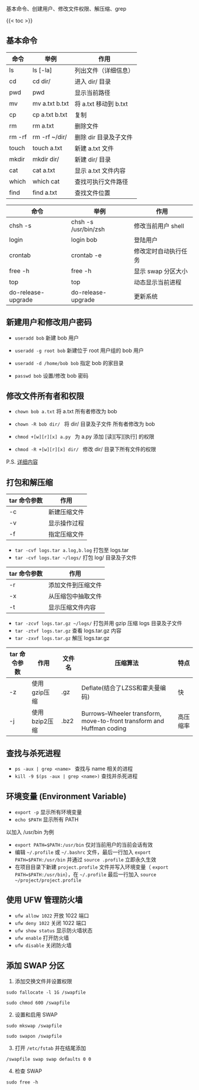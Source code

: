 
基本命令、创建用户、修改文件权限、解压缩、grep

<!--more-->
{{< toc >}}

## 基本命令

| 命令   | 举例           | 作用                  |
| ---    | ---            | ---                   |
| ls     | ls [-la]       | 列出文件（详细信息）  |
| cd     | cd dir/        | 进入 dir/ 目录        |
| pwd    | pwd            | 显示当前路径          |
| mv     | mv a.txt b.txt | 将 a.txt 移动到 b.txt |
| cp     | cp a.txt b.txt | 复制                  |
| rm     | rm a.txt       | 删除文件              |
| rm -rf | rm -rf ~/dir/  | 删除 dir 目录及子文件 |
| touch  | touch a.txt    | 新建 a.txt 文件       |
| mkdir  | mkdir dir/     | 新建 dir/ 目录        |
| cat    | cat a.txt      | 显示 a.txt 文件内容   |
| which  | which cat      | 查找可执行文件路径    |
| find   | find a.txt     | 查找文件位置          |

| 命令               | 举例                 | 作用                 |
| ---                | ---                  | ---                  |
| chsh -s            | chsh -s /usr/bin/zsh | 修改当前用户 shell   |
| login              | login bob            | 登陆用户             |
| crontab            | crontab -e           | 修改定时自动执行任务 |
| free -h            | free -h              | 显示 swap 分区大小   |
| top                | top                  | 动态显示当前进程     |
| do-release-upgrade | do-release-upgrade   | 更新系统             |

## 新建用户和修改用户密码

- `useradd bob`  新建 bob 用户

- `useradd -g root bob` 新建位于 root 用户组的 bob 用户

- `useradd -d /home/bob bob` 指定 bob 的家目录

- `passwd bob` 设置/修改 bob 密码

## 修改文件所有者和权限

- `chown bob a.txt` 将 a.txt 所有者修改为 bob
- `chown -R bob dir/ ` 将 dir/ 目录及子文件 所有者修改为 bob

- `chmod +[w][r][x] a.py ` 为 a.py 添加 [读][写][执行] 的权限
- `chmod -R +[w][r][x] dir/ ` 修改 dir/ 目录下所有文件的权限

P.S. [ 详细内容 ](https://www.runoob.com/linux/linux-comm-chmod.html)

## 打包和解压缩

| tar 命令参数 | 作用         |
| ---          | ---          |
| -c           | 新建压缩文件 |
| -v           | 显示操作过程 |
| -f           | 指定压缩文件 |

- `tar -cvf logs.tar a.log,b.log` 打包至 logs.tar
- `tar -cvf logs.tar ~/logs/` 打包 log/ 目录及子文件

| tar 命令参数 | 作用               |
| ---          | ---                |
| -r           | 添加文件到压缩文件 |
| -x           | 从压缩包中抽取文件 |
| -t           | 显示压缩文件内容   |

-	`tar -zcvf logs.tar.gz ~/logs/` 打包并用 gzip 压缩 logs 目录及子文件
- `tar -ztvf logs.tar.gz` 查看 logs.tar.gz 内容
- `tar -zxvf logs.tar.gz` 解压 logs.tar.gz

| tar 命令参数 | 作用          | 文件名 | 压缩算法                                                              | 特点     |
| ---          | ---           | ---    | ---                                                                   | ---      |
| -z           | 使用gzip压缩  | .gz    | Deflate(结合了LZSS和霍夫曼编码)                                       | 快       |
| -j           | 使用bzip2压缩 | .bz2   | Burrows–Wheeler transform, move-to-front transform and Huffman coding | 高压缩率 |

## 查找与杀死进程

- `ps -aux | grep <name> ` 查找与 name 相关的进程
- `kill -9 $(ps -aux | grep <name>)` 查找并杀死进程

## 环境变量 (Environment Variable)

- `export -p` 显示所有环境变量
- `echo $PATH` 显示所有 PATH

以加入 /usr/bin 为例

- `export PATH=$PATH:/usr/bin` 仅对当前用户的当前会话有效
- 编辑 `~/.profile` 或 `~/.bashrc` 文件，最后一行加入 `export PATH=$PATH:/usr/bin` 并通过 `source .profile` 立即永久生效
- 在项目目录下新建 `project.profile` 文件并写入环境变量（ `export PATH=$PATH:/usr/bin`），在 `~/.profile` 最后一行加入 `source ~/project/project.profile`

## 使用 UFW 管理防火墙

- `ufw allow 1022` 开放 1022 端口
- `ufw deny 1022` 关闭 1022 端口
- `ufw show status` 显示防火墙状态
- `ufw enable` 打开防火墙
- `ufw disable` 关闭防火墙

## 添加 SWAP 分区

1. 添加交换文件并设置权限

`sudo fallocate -l 1G /swapfile`

`sudo chmod 600 /swapfile`

2. 设置和启用 SWAP

`sudo mkswap /swapfile`

`sudo swapon /swapfile`

3. 打开 `/etc/fstab` 并在结尾添加

`/swapfile swap swap defaults 0 0`

4. 检查 SWAP

`sudo free -h`
